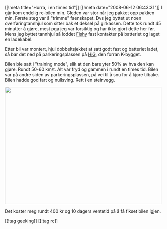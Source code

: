 [[!meta  title="Hurra, i en times tid"]]
[[!meta  date="2008-06-12 06:43:31"]]
I går kom endelig rc-bilen min. Gleden var stor når jeg pakket opp pakken min. Første steg var å "trimme" faenskapet. Dvs jeg byttet ut noen overføringtannhjul som sitter bak et deksel på girkassen. Dette tok rundt 45 minutter å gjøre, mest pga jeg var forsiktig og har ikke gjort dette her før. Mens jeg byttet tannhjul så loddet <a href="http://www.defcon.no/">Fishy</a> fast kontakter på batteriet og laget en ladekabel.

Etter bil var montert, hjul dobbeltsjekket at satt godt fast og batteriet ladet, så bar det ned på parkeringsplassen på <a href="http://www.hig.no/">HiG</a>, den forran K-bygget.

Bilen ble satt i "training mode", slik at den bare yter 50% av hva den kan gjøre. Rundt 50-60 km/t. Alt var fryd og gammen i rundt en times tid. Bilen var på andre siden av parkeringsplassen, på vei til å snu for å kjøre tilbake. Bilen hadde god fart og nullsving. Rett i en steinvegg.

<a href="http://pjatt.net/images/2008/06/obs.jpg"><img class="aligncenter size-full wp-image-627" title="OBS" src="http://pjatt.net/images/2008/06/obs.jpg" alt="" width="500" height="375"  /></a>

Det koster meg rundt 400 kr og 10 dagers ventetid på å få fikset bilen igjen.

[[!tag  geeking]]
[[!tag  rc]]